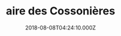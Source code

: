 ---
date: 2018-08-08T04:24:10.000Z
title: aire des Cossonières
latitude: 47.41906840823644
longitude: -0.13397606420109714
category: checkin
---